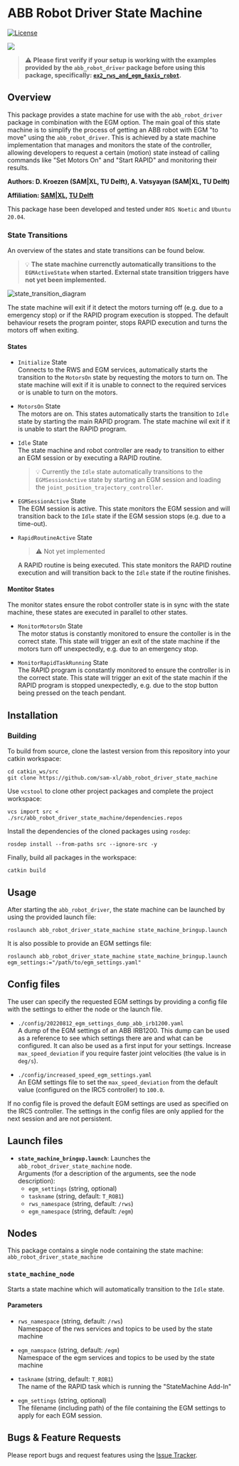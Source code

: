 # ABB Robot Driver State Machine
[![License](https://img.shields.io/badge/License-BSD_3--Clause-blue.svg)](https://opensource.org/licenses/BSD-3-Clause)  

![](./resources/abb_irb4600_with_camera.jpg)

> :warning: **Please first verify if your setup is working with the examples provided by the `abb_robot_driver` package before using this package, specifically: [`ex2_rws_and_egm_6axis_robot`](https://github.com/ros-industrial/abb_robot_driver/tree/master/abb_robot_bringup_examples#example-2-ex2_rws_and_egm_6axis_robot).**

## Overview
This package provides a state machine for use with the `abb_robot_driver` package in combination with the EGM option. The main goal of this state machine is to simplify the process of getting an ABB robot with EGM "to move" using the `abb_robot_driver`. This is achieved by a state machine implementation that manages and monitors the state of the controller, allowing developers to request a certain (motion) state instead of calling commands like "Set Motors On" and "Start RAPID" and monitoring their results. 



**Authors: D. Kroezen (SAM|XL, TU Delft),  A. Vatsyayan (SAM|XL, TU Delft)**

**Affiliation: [SAM|XL](https://www.samxl.com/), [TU Delft](https://www.tudelft.nl/)**

This package hase been developed and tested under `ROS Noetic` and `Ubuntu 20.04`.

### State Transitions
An overview of the states and state transitions can be found below.

> :bulb: **The state machine currenctly automatically transitions to the `EGMActiveState` when started. External state transition triggers have not yet been implemented.** 

![state_transition_diagram](./resources/state_machine_overview.svg)

The state machine will exit if it detect the motors turning off (e.g. due to a emergency stop) or if the RAPID program execution is stopped. The default behaviour resets the program pointer, stops RAPID execution and turns the motors off when exiting.

#### States
- `Initialize` State  
  Connects to the RWS and EGM services, automatically starts the transition to the `MotorsOn` state by requesting the motors to turn on. The state machine will exit if it is unable to connect to the required services or is unable to turn on the motors. 

- `MotorsOn` State  
  The motors are on. This states automatically starts the transition to `Idle` state by starting the main RAPID program. The state machine wil exit if it is unable to start the RAPID program.

- `Idle` State  
  The state machine and robot controller are ready to transition to either an EGM session or by executing a RAPID routine.

  > :bulb: Currently the `Idle` state automatically transitions to the `EGMSessionActive` state by starting an EGM session and loading the `joint_position_trajectory_controller`.

- `EGMSessionActive` State  
  The EGM session is active. This state monitors the EGM session and will transition back to the `Idle` state if the EGM session stops (e.g. due to a time-out).

- `RapidRoutineActive` State 
  > :warning: Not yet implemented  

  A RAPID routine is being executed. This state monitors the RAPID routine execution and will transition back to the `Idle` state if the routine finishes.


#### Montitor States
The monitor states ensure the robot controller state is in sync with the state machine, these states are executed in parallel to other states. 
- `MonitorMotorsOn` State  
  The motor status is constantly monitored to ensure the contoller is in the correct state. This state will trigger an exit of the state machine if the motors turn off unexpectedly, e.g. due to an emergency stop. 

- `MonitorRapidTaskRunning` State  
  The RAPID program is constantly monitored to ensure the controller is in the correct state. This state will trigger an exit of the state machin if the RAPID program is stopped unexpectedly, e.g. due to the stop button being pressed on the teach pendant. 

## Installation

### Building
To build from source, clone the lastest version from this repository into your catkin workspace:

    cd catkin_ws/src
    git clone https://github.com/sam-xl/abb_robot_driver_state_machine

Use `vcstool` to clone other project packages and complete the project workspace:

    vcs import src < ./src/abb_robot_driver_state_machine/dependencies.repos  

Install the dependencies of the cloned packages using `rosdep`:

    rosdep install --from-paths src --ignore-src -y

Finally, build all packages in the workspace:

    catkin build

## Usage
After starting the `abb_robot_driver`, the state machine can be launched by using the provided launch file:

    roslaunch abb_robot_driver_state_machine state_machine_bringup.launch

It is also possible to provide an EGM settings file:

    roslaunch abb_robot_driver_state_machine state_machine_bringup.launch egm_settings:="/path/to/egm_settings.yaml"

## Config files
The user can specify the requested EGM settings by providing a config file with the settings to either the node or the launch file. 

- `./config/20220812_egm_settings_dump_abb_irb1200.yaml`  
  A dump of the EGM settings of an ABB IRB1200. This dump can be used as a reference to see which settings there are and what can be configured. It can also be used as a first input for your settings. Increase `max_speed_deviation` if you require faster joint velocities (the value is in `deg/s`).

- `./config/increased_speed_egm_settings.yaml`  
  An EGM settings file to set the `max_speed_deviation` from the default value (configured on the IRC5 controller) to `100.0`.

If no config file is proved the default EGM settings are used as specified on the IRC5 controller. The settings in the config files are only applied for the next session and are not persistent. 

## Launch files
* **`state_machine_bringup.launch`**: Launches the `abb_robot_driver_state_machine` node.  
  Arguments (for a description of the arguments, see the node description):
  - `egm_settings` (string, optional)
  - `taskname` (string, default: `T_ROB1`)  
  - `rws_namespace` (string, default: `/rws`)  
  - `egm_namespace` (string, default: `/egm`)  
  
## Nodes
This package contains a single node containing the state machine: `abb_robot_driver_state_machine`

### `state_machine_node`
Starts a state machine which will automatically transition to the `Idle` state. 

#### Parameters 

* `rws_namespace` (string, default: `/rws`)  
Namespace of the rws services and topics to be used by the state machine

* `egm_namspace` (string, default: `/egm`)  
Namespace of the egm services and topics to be used by the state machine

* `taskname` (string, default: `T_ROB1`)  
The name of the RAPID task which is running the "StateMachine Add-In"

* `egm_settings` (string, optional)  
The filename (including path) of the file containing the EGM settings to apply for each EGM session.


## Bugs & Feature Requests
Please report bugs and request features using the [Issue Tracker](https://github.com/sam-xl/abb_robot_driver_state_machine/issues).

